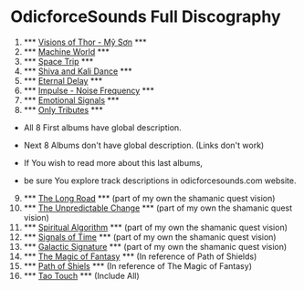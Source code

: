 # OdicforceSounds Full Discography

1. *** [Visions of Thor - Mỹ Sơn](../../Dreams/Descriptions/Visions_of_Thor.md) *** 
2. *** [Machine World](../../Dreams/Descriptions/Machine_World.md) *** 
3. *** [Space Trip](../../Dreams/Descriptions/Space_Trip.md) *** 
4. *** [Shiva and Kali Dance](../../Dreams/Descriptions/Shiva_and_Kali_Dance.md) ***
5. *** [Eternal Delay](../../Dreams/Descriptions/Eternal_Delay.md) *** 
6. *** [Impulse - Noise Frequency](../../Dreams/Descriptions/Noise_Frequency.md) ***
7. *** [Emotional Signals](../../Dreams/Descriptions/Emotional_Signals.md) ***
8. *** [Only Tributes](../../Dreams/Descriptions/Only_Tributes.md) ***

- All 8 First albums have global description.

- Next 8 Albums don't have global description. (Links don't work)

- If You wish to read more about this last albums,

- be sure You explore track descriptions in odicforcesounds.com website.

9. *** [The Long Road]() *** (part of my own the shamanic quest vision)
10. *** [The Unpredictable Change]() *** (part of my own the shamanic quest vision)
11. *** [Spiritual Algorithm]() *** (part of my own the shamanic quest vision)
12. *** [Signals of Time]() *** (part of my own the shamanic quest vision)
13. *** [Galactic Signature]() ***  (part of my own the shamanic quest vision)
14. *** [The Magic of Fantasy]() *** (In reference of Path of Shields)
15. *** [Path of Shiels]() *** (In reference of The Magic of Fantasy)
16. *** [Tao Touch]() *** (Include All)

